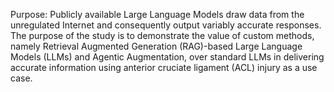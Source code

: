Purpose: Publicly available Large Language Models draw data from the unregulated Internet and consequently output variably accurate responses. The purpose of the study is to demonstrate the value of custom methods, namely Retrieval Augmented Generation (RAG)-based Large Language Models (LLMs) and Agentic Augmentation, over standard LLMs in delivering accurate information using anterior cruciate ligament (ACL) injury as a use case.
